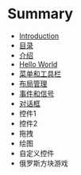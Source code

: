 # Summary

* [Introduction](README.md)
* [目录](目录.md)
* [介绍](介绍.md)
* [Hello World](hello_world.md)
* [菜单和工具栏](菜单和工具栏.md)
* [布局管理](布局管理.md)
* [事件和信号](事件和信号.md)
* [对话框](对话框.md)
* 控件1
* 控件2
* 拖拽
* 绘图
* 自定义控件
* 俄罗斯方块游戏

